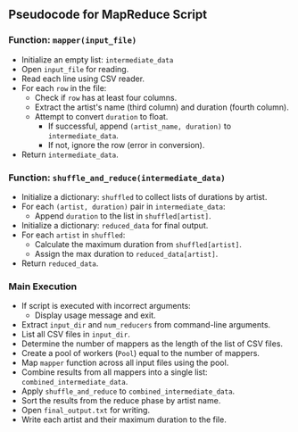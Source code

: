 ## Pseudocode for MapReduce Script

### Function: `mapper(input_file)`
- Initialize an empty list: `intermediate_data`
- Open `input_file` for reading.
- Read each line using CSV reader.
- For each `row` in the file:
  - Check if `row` has at least four columns.
  - Extract the artist's name (third column) and duration (fourth column).
  - Attempt to convert `duration` to float.
    - If successful, append `(artist_name, duration)` to `intermediate_data`.
    - If not, ignore the row (error in conversion).
- Return `intermediate_data`.

### Function: `shuffle_and_reduce(intermediate_data)`
- Initialize a dictionary: `shuffled` to collect lists of durations by artist.
- For each `(artist, duration)` pair in `intermediate_data`:
  - Append `duration` to the list in `shuffled[artist]`.
- Initialize a dictionary: `reduced_data` for final output.
- For each `artist` in `shuffled`:
  - Calculate the maximum duration from `shuffled[artist]`.
  - Assign the max duration to `reduced_data[artist]`.
- Return `reduced_data`.

### Main Execution
- If script is executed with incorrect arguments:
  - Display usage message and exit.
- Extract `input_dir` and `num_reducers` from command-line arguments.
- List all CSV files in `input_dir`.
- Determine the number of mappers as the length of the list of CSV files.
- Create a pool of workers (`Pool`) equal to the number of mappers.
- Map `mapper` function across all input files using the pool.
- Combine results from all mappers into a single list: `combined_intermediate_data`.
- Apply `shuffle_and_reduce` to `combined_intermediate_data`.
- Sort the results from the reduce phase by artist name.
- Open `final_output.txt` for writing.
- Write each artist and their maximum duration to the file.

